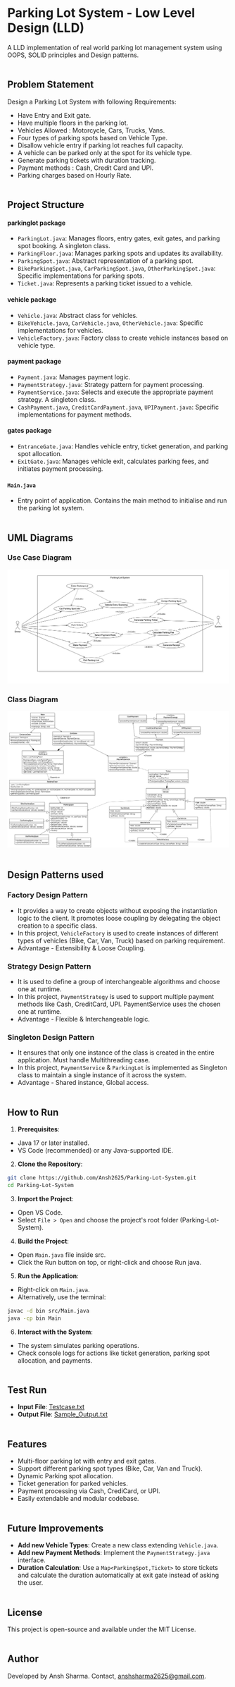 # Parking Lot System - Low Level Design (LLD) <br>

A LLD implementation of real world parking lot management system using OOPS, SOLID principles and Design patterns. <br> <br>

## Problem Statement <br>

Design a Parking Lot System with following Requirements: <br>

- Have Entry and Exit gate. <br>
- Have multiple floors in the parking lot.<br>
- Vehicles Allowed : Motorcycle, Cars, Trucks, Vans. <br>
- Four types of parking spots based on Vehicle Type. <br>
- Disallow vehicle entry if parking lot reaches full capacity. <br>
- A vehicle can be parked only at the spot for its vehicle type. <br>
- Generate parking tickets with duration tracking. <br>
- Payment methods : Cash, Credit Card and UPI. <br>
- Parking charges based on Hourly Rate. <br><br>

## Project Structure <br>

#### parkinglot package <br>
- ```ParkingLot.java```: Manages floors, entry gates, exit gates, and parking spot booking. A singleton class.<br>
- ```ParkingFloor.java```: Manages parking spots and updates its availability. <br>
- ```ParkingSpot.java```: Abstract representation of a parking spot.<br>
- ```BikeParkingSpot.java```, ```CarParkingSpot.java```, ```OtherParkingSpot.java```: Specific implementations for parking spots. <br>
- ```Ticket.java```: Represents a parking ticket issued to a vehicle. <br>

#### vehicle package <br>
- ```Vehicle.java```: Abstract class for vehicles. <br>
- ```BikeVehicle.java```, ```CarVehicle.java```, ```OtherVehicle.java```: Specific implementations for vehicles. <br>
- ```VehicleFactory.java```: Factory class to create vehicle instances based on vehicle type. <br>

#### payment package <br>
- ```Payment.java```: Manages payment logic. <br>
- ```PaymentStrategy.java```: Strategy pattern for payment processing. <br>
- ```PaymentService.java```: Selects and execute the appropriate payment strategy. A singleton class. <br>
- ```CashPayment.java```, ```CreditCardPayment.java```, ```UPIPayment.java```: Specific implementations for payment methods. <br>

#### gates package <br>
- ```EntranceGate.java```: Handles vehicle entry, ticket generation, and parking spot allocation. <br> 
- ```ExitGate.java```: Manages vehicle exit, calculates parking fees, and initiates payment processing. <br>

#### ```Main.java``` <br>
- Entry point of application. Contains the main method to initialise and run the parking lot system. <br><br>

## UML Diagrams <br>

### Use Case Diagram <br>
![Use Case](Parking-Lot-System/diagrams/Usecase_Diagram.png) <br>

### Class Diagram <br>
![Class](Parking-Lot-System/diagrams/Class_Diagram.png)<br><br>

## Design Patterns used <br>

### Factory Design Pattern <br>
- It provides a way to create objects without exposing the instantiation logic to the client. It promotes loose coupling by delegating the object creation to a specific class. <br>
- In this project, ```VehicleFactory``` is used to create instances of different types of vehicles (Bike, Car, Van, Truck) based on parking requirement. <br>
- Advantage - Extensibility & Loose Coupling. <br>

### Strategy Design Pattern <br>
- It is used to define a group of interchangeable algorithms and choose one at runtime. <br>
- In this project, ```PaymentStrategy``` is used to support multiple payment methods like Cash, CreditCard, UPI. PaymentService uses the chosen one at runtime. <br>
- Advantage - Flexible & Interchangeable logic. <br>

### Singleton Design Pattern <br>
- It ensures that only one instance of the class is created in the entire application. Must handle Multithreading case. <br>
- In this project, ```PaymentService``` & ```ParkingLot``` is implemented as Singleton class to maintain a single instance of it across the system. <br>
- Advantage - Shared instance, Global access. <br> <br>

## How to Run <br>

1. **Prerequisites**: <br>
- Java 17 or later installed. <br>
- VS Code (recommended) or any Java-supported IDE. <br>

2. **Clone the Repository**: <br>
```bash
git clone https://github.com/Ansh2625/Parking-Lot-System.git 
cd Parking-Lot-System
``` 

3. **Import the Project**: <br>
- Open VS Code. <br>
- Select ```File > Open``` and choose the project's root folder (Parking-Lot-System). <br>

4. **Build the Project**: <br>
- Open ```Main.java``` file inside src. <br>
- Click the Run button on top, or right-click and choose Run java. <br>

5. **Run the Application**: <br>
- Right-click on ```Main.java```. <br>
- Alternatively, use the terminal: <br>
```bash
javac -d bin src/Main.java 
java -cp bin Main
```

6. **Interact with the System**: <br>
- The system simulates parking operations. <br>
- Check console logs for actions like ticket generation, parking spot allocation, and payments. <br> <br>

## Test Run <br>
- **Input File**: [Testcase.txt](./Testcase.txt)<br>
- **Output File**: [Sample_Output.txt](./Sample_Output.txt)<br><br>

## Features <br>
- Multi-floor parking lot with entry and exit gates. <br>
- Support different parking spot types (Bike, Car, Van and Truck). <br>
- Dynamic Parking spot allocation. <br>
- Ticket generation for parked vehicles. <br>
- Payment processing via Cash, CrediCard, or UPI. <br>
- Easily extendable and modular codebase. <br><br>

## Future Improvements <br>
- **Add new Vehicle Types**: Create a new class extending ```Vehicle.java```. <br>
- **Add new Payment Methods**: Implement the ```PaymentStrategy.java``` interface. <br>
- **Duration Calculation**: Use a ```Map<ParkingSpot,Ticket>``` to store tickets and calculate the duration automatically at exit gate instead of asking the user. <br> <br>

## License <br>
This project is open-source and available under the MIT License. <br><br>

## Author <br>
Developed by Ansh Sharma. Contact, anshsharma2625@gmail.com. 